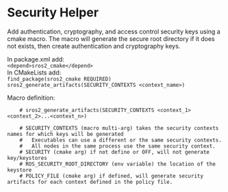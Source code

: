 # Security Helper
Add authentication, cryptography, and access control security keys using a cmake macro.
The macro will generate the secure root directory if it does not exists, then create authentication and cryptography keys.

In package.xml add:  
`<depend>sros2_cmake</depend>`  
In CMakeLists add:  
`find_package(sros2_cmake REQUIRED)`  
`sros2_generate_artifacts(SECURITY_CONTEXTS <context_name>)`  

Macro definition:  
```
    # sros2_generate_artifacts(SECURITY_CONTEXTS <context_1> <context_2>...<context_n>)

    # SECURITY_CONTEXTS (macro multi-arg) takes the security contexts names for which keys will be generated
    #   Executables can use a different or the same security contexts.
    #   All nodes in the same process use the same security context.
    # SECURITY (cmake arg) if not define or OFF, will not generate key/keystores
    # ROS_SECURITY_ROOT_DIRECTORY (env variable) the location of the keystore
    # POLICY_FILE (cmake arg) if defined, will generate security artifacts for each context defined in the policy file.
```
